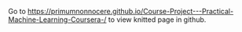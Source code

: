 Go to https://primumnonnocere.github.io/Course-Project---Practical-Machine-Learning-Coursera-/ to view knitted page in github.

